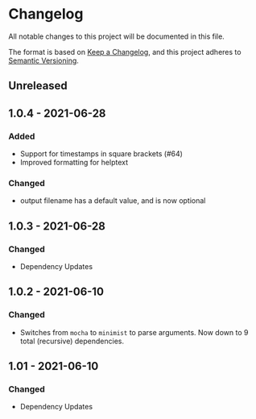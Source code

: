 # Changelog
All notable changes to this project will be documented in this file.

The format is based on [Keep a Changelog](https://keepachangelog.com/en/1.0.0/),
and this project adheres to [Semantic Versioning](https://semver.org/spec/v2.0.0.html).

## Unreleased

## 1.0.4 - 2021-06-28
### Added
- Support for timestamps in square brackets (#64)
- Improved formatting for helptext
### Changed
- output filename has a default value, and is now optional

## 1.0.3 - 2021-06-28
### Changed
- Dependency Updates

## 1.0.2 - 2021-06-10
### Changed
- Switches from `mocha` to `minimist` to parse arguments. Now down to 9 total (recursive) dependencies.

## 1.01 - 2021-06-10
### Changed
- Dependency Updates
